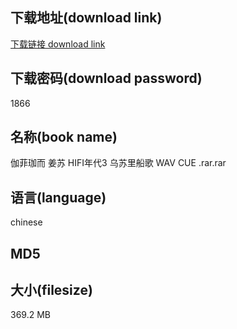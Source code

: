 ## 下载地址(download link)
[下载链接 download link](https://tutu365.netlify.app/?s=%E4%BC%BD%E8%8F%B2%E7%8F%88%E8%80%8C+%E5%A7%9C%E8%8B%8F+HIFI%E5%B9%B4%E4%BB%A33+%E4%B9%8C%E8%8B%8F%E9%87%8C%E8%88%B9%E6%AD%8C+WAV+CUE+.rar)

## 下载密码(download password)
1866

## 名称(book name)
伽菲珈而 姜苏 HIFI年代3 乌苏里船歌 WAV CUE .rar.rar

## 语言(language)
chinese

## MD5


## 大小(filesize)
369.2 MB
